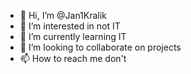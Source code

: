 - 👋 Hi, I’m @Jan1Kralik
- 👀 I’m interested in not IT
- 🌱 I’m currently learning IT
- 💞️ I’m looking to collaborate on projects
- 📫 How to reach me don't
<!---
Jan1Kralik/Jan1Kralik is a ✨ special ✨ repository because its `README.md` (this file) appears on your GitHub profile.
You can click the Preview link to take a look at your changes.
--->
